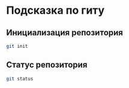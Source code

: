 # Подсказка по гиту

## Инициализация репозитория

```sh
git init
```

## Статус репозитория

```sh
git status
```



